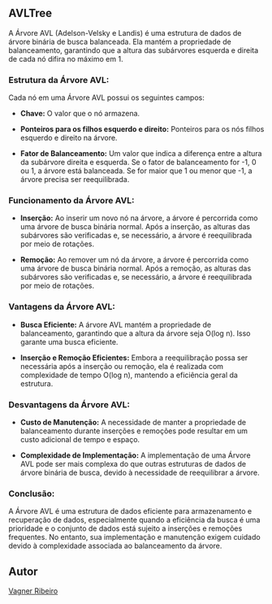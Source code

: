 ## AVLTree

A Árvore AVL (Adelson-Velsky e Landis) é uma estrutura de dados de árvore binária de busca balanceada. Ela mantém a propriedade de balanceamento, garantindo que a altura das subárvores esquerda e direita de cada nó difira no máximo em 1.

### Estrutura da Árvore AVL:

Cada nó em uma Árvore AVL possui os seguintes campos:

- **Chave:** O valor que o nó armazena.
  
- **Ponteiros para os filhos esquerdo e direito:** Ponteiros para os nós filhos esquerdo e direito na árvore.
  
- **Fator de Balanceamento:** Um valor que indica a diferença entre a altura da subárvore direita e esquerda. Se o fator de balanceamento for -1, 0 ou 1, a árvore está balanceada. Se for maior que 1 ou menor que -1, a árvore precisa ser reequilibrada.

### Funcionamento da Árvore AVL:

- **Inserção:** Ao inserir um novo nó na árvore, a árvore é percorrida como uma árvore de busca binária normal. Após a inserção, as alturas das subárvores são verificadas e, se necessário, a árvore é reequilibrada por meio de rotações.

- **Remoção:** Ao remover um nó da árvore, a árvore é percorrida como uma árvore de busca binária normal. Após a remoção, as alturas das subárvores são verificadas e, se necessário, a árvore é reequilibrada por meio de rotações.

### Vantagens da Árvore AVL:

- **Busca Eficiente:** A árvore AVL mantém a propriedade de balanceamento, garantindo que a altura da árvore seja O(log n). Isso garante uma busca eficiente.

- **Inserção e Remoção Eficientes:** Embora a reequilibração possa ser necessária após a inserção ou remoção, ela é realizada com complexidade de tempo O(log n), mantendo a eficiência geral da estrutura.

### Desvantagens da Árvore AVL:

- **Custo de Manutenção:** A necessidade de manter a propriedade de balanceamento durante inserções e remoções pode resultar em um custo adicional de tempo e espaço.

- **Complexidade de Implementação:** A implementação de uma Árvore AVL pode ser mais complexa do que outras estruturas de dados de árvore binária de busca, devido à necessidade de reequilibrar a árvore.

### Conclusão:

A Árvore AVL é uma estrutura de dados eficiente para armazenamento e recuperação de dados, especialmente quando a eficiência da busca é uma prioridade e o conjunto de dados está sujeito a inserções e remoções frequentes. No entanto, sua implementação e manutenção exigem cuidado devido à complexidade associada ao balanceamento da árvore.

## Autor
[Vagner Ribeiro](https://www.linkedin.com/in/vagner-ribeiro)